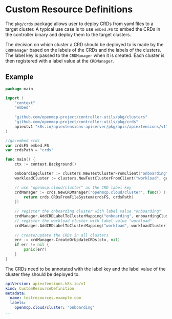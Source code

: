 # Custom Resource Definitions

The `pkg/crds` package allows user to deploy CRDs from yaml files to a target cluster.
A typical use case is to use `embed.FS` to embed the CRDs in the controller binary and deploy them to the target clusters.

The decision on which cluster a CRD should be deployed to is made by the `CRDManager` based on the labels of the CRDs and the labels of the clusters.
The label key is passed to the `CRDManager` when it is created.
Each cluster is then registered with a label value at the `CRDManager`.

## Example

```go
package main

import (
	"context"
	"embed"
	
	"github.com/openmcp-project/controller-utils/pkg/clusters"
	"github.com/openmcp-project/controller-utils/pkg/crds"
	apiextv1 "k8s.io/apiextensions-apiserver/pkg/apis/apiextensions/v1"
)

//go:embed crds
var crdsFS embed.FS
var crdsPath = "crds"

func main() {
	ctx := context.Background()

	onboardingCluster := clusters.NewTestClusterFromClient("onboarding", getOnboardingClient())
	workloadCluster := clusters.NewTestClusterFromClient("workload", getWorkloadClient())

	// use "openmcp.cloud/cluster" as the CRD label key
	crdManager := crds.NewCRDManager("openmcp.cloud/cluster", func() ([]*apiextv1.CustomResourceDefinition, error) {
		return crds.CRDsFromFileSystem(crdsFS, crdsPath)
	})
	
	// register the onboarding cluster with label value "onboarding"
	crdManager.AddCRDLabelToClusterMapping("onboarding", onboardingCluster)
	// register the workload cluster with label value "workload"
	crdManager.AddCRDLabelToClusterMapping("workload", workloadCluster)
	
	// create/update the CRDs in all clusters
	err := crdManager.CreateOrUpdateCRDs(ctx, nil)
	if err != nil {
        panic(err)
    }
}
```

The CRDs need to be annotated with the label key and the label value of the cluster they should be deployed to.

```yaml
apiVersion: apiextensions.k8s.io/v1
kind: CustomResourceDefinition
metadata:
  name: testresources.example.com
  labels:
    openmcp.cloud/cluster: "onboarding"
...
```
